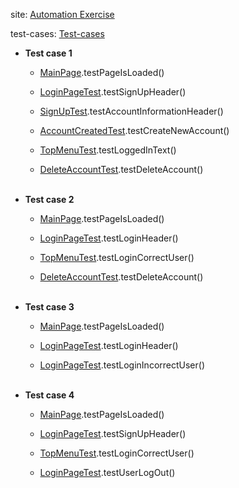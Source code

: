 <p>
  site:
  <a href="https://www.automationexercise.com/">
    Automation Exercise
  </a>
</p>
<p>
  test-cases:
  <a href="https://www.automationexercise.com/test_cases">
    Test-cases
  </a>
</p>

<ul>
  <li><b>Test case 1</b>
    <ul>
      <li>
        <p><a href="https://github.com/xkodxdf/AutomationExercise/blob/main/src/test/java/MainPageTest.java">MainPage</a>.testPageIsLoaded()</p>
      </li>
      <li>
        <p><a href="https://github.com/xkodxdf/AutomationExercise/blob/main/src/test/java/LoginPageTest.java">LoginPageTest</a>.testSignUpHeader()</p>
      </li>
      <li>
        <p><a href="https://github.com/xkodxdf/AutomationExercise/blob/main/src/test/java/SignUpTest.java">SignUpTest</a>.testAccountInformationHeader()</p>
      </li>
      <li>
        <p><a href="https://github.com/xkodxdf/AutomationExercise/blob/main/src/test/java/AccountCreatedTest.java">AccountCreatedTest</a>.testCreateNewAccount()</p>
      </li>
      <li>
        <p><a href="https://github.com/xkodxdf/AutomationExercise/blob/main/src/test/java/TopMenuTest.java">TopMenuTest</a>.testLoggedInText()</p>
      </li>
      <li>
        <p><a href="https://github.com/xkodxdf/AutomationExercise/blob/main/src/test/java/DeleteAccountTest.java">DeleteAccountTest</a>.testDeleteAccount()</p>
      </li>
    </ul>
  </li>

<br>

  <li><b>Test case 2</b>
    <ul>
      <li>
        <p><a href="https://github.com/xkodxdf/AutomationExercise/blob/main/src/test/java/MainPageTest.java">MainPage</a>.testPageIsLoaded()</p>
      </li>
      <li>
        <p><a href="https://github.com/xkodxdf/AutomationExercise/blob/main/src/test/java/LoginPageTest.java">LoginPageTest</a>.testLoginHeader()</p>
      </li>
      <li>
        <p><a href="https://github.com/xkodxdf/AutomationExercise/blob/main/src/test/java/TopMenuTest.java">TopMenuTest</a>.testLoginCorrectUser()</p>
      </li>
      <li>
        <p><a href="https://github.com/xkodxdf/AutomationExercise/blob/main/src/test/java/DeleteAccountTest.java">DeleteAccountTest</a>.testDeleteAccount()</p>
      </li>
    </ul>
  </li>

<br>

  <li><b>Test case 3</b>
    <ul>
      <li>
        <p><a href="https://github.com/xkodxdf/AutomationExercise/blob/main/src/test/java/MainPageTest.java">MainPage</a>.testPageIsLoaded()</p>
      </li>
      <li>
        <p><a href="https://github.com/xkodxdf/AutomationExercise/blob/main/src/test/java/LoginPageTest.java">LoginPageTest</a>.testLoginHeader()</p>
      </li>
      <li>
        <p><a href="https://github.com/xkodxdf/AutomationExercise/blob/main/src/test/java/LoginPageTest.java">LoginPageTest</a>.testLoginIncorrectUser()</p>
      </li>
    </ul>
  </li>

<br>

  <li><b>Test case 4</b>
    <ul>
      <li>
        <p><a href="https://github.com/xkodxdf/AutomationExercise/blob/main/src/test/java/MainPageTest.java">MainPage</a>.testPageIsLoaded()</p>
      </li>
      <li>
        <p><a href="https://github.com/xkodxdf/AutomationExercise/blob/main/src/test/java/LoginPageTest.java">LoginPageTest</a>.testSignUpHeader()</p>
      </li>
     <li>
        <p><a href="https://github.com/xkodxdf/AutomationExercise/blob/main/src/test/java/TopMenuTest.java">TopMenuTest</a>.testLoginCorrectUser()</p>
      </li> 
      <li>
        <p><a href="https://github.com/xkodxdf/AutomationExercise/blob/main/src/test/java/LoginPageTest.java">LoginPageTest</a>.testUserLogOut()</p>
      </li>
    </ul>
  </li>
</ul>